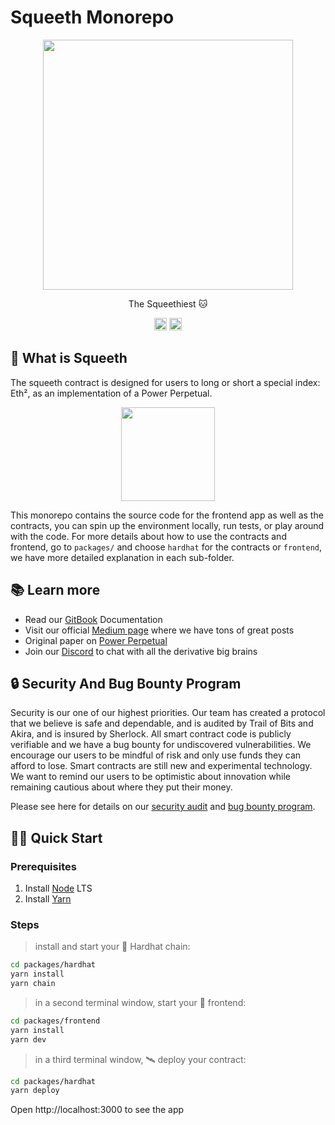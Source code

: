 # Squeeth Monorepo

<p align="center">
<img src="https://i.imgur.com/Iyulvqq.png" width=400>
</p>
<p align="center"> The Squeethiest 🐱 </p>
<p align="center">
  <a href="https://discord.gg/ztEuhjyaBF"> <img alt="Discord" src="https://img.shields.io/discord/590664003815211058?style=for-the-badge" height=20></a>
  <a href="https://twitter.com/opyn_"><img alt="Twitter Follow" src="https://img.shields.io/twitter/follow/opyn_?style=for-the-badge" height=20></a>
</p>

## 🤔 What is Squeeth

The squeeth contract is designed for users to long or short a special index: Eth², as an implementation of a Power Perpetual.

<p align="center">
<img height="150" src="https://i.imgur.com/bGue31m.png"> </img>
</p>

This monorepo contains the source code for the frontend app as well as the contracts, you can spin up the environment locally, run tests, or play around with the code. For more details about how to use the contracts and frontend, go to `packages/` and choose `hardhat` for the contracts or `frontend`, we have more detailed explanation in each sub-folder.

## 📚 Learn more

- Read our [GitBook](https://opyn.gitbook.io/squeeth/) Documentation
- Visit our official [Medium page](https://medium.com/opyn) where we have tons of great posts
- Original paper on [Power Perpetual](https://www.paradigm.xyz/2021/08/power-perpetuals/)
- Join our [Discord](https://tiny.cc/opyndiscord) to chat with all the derivative big brains

## 🔒 Security And Bug Bounty Program

Security is our one of our highest priorities. Our team has created a protocol that we believe is safe and dependable, and is audited by Trail of Bits and Akira, and is insured by Sherlock. All smart contract code is publicly verifiable and we have a bug bounty for undiscovered vulnerabilities. We encourage our users to be mindful of risk and only use funds they can afford to lose. Smart contracts are still new and experimental technology. We want to remind our users to be optimistic about innovation while remaining cautious about where they put their money.

Please see here for details on our [security audit](https://opyn.gitbook.io/squeeth/security/audits-and-insurance) and [bug bounty program](https://opyn.gitbook.io/squeeth/security/bug-bounty).

## 🏄‍♂️ Quick Start

### Prerequisites

1. Install [Node](https://nodejs.org/en/download/) LTS
1. Install [Yarn](https://classic.yarnpkg.com/en/docs/install/)

### Steps

> install and start your 👷‍ Hardhat chain:

```bash
cd packages/hardhat
yarn install
yarn chain
```

> in a second terminal window, start your 📱 frontend:

```bash
cd packages/frontend
yarn install
yarn dev
```

> in a third terminal window, 🛰 deploy your contract:

```bash
cd packages/hardhat
yarn deploy
```

Open http://localhost:3000 to see the app
 

